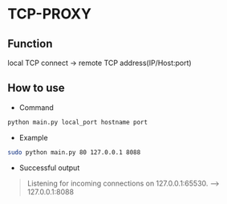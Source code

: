 # TCP-PROXY
## Function
local TCP connect -> remote TCP address(IP/Host:port)

## How to use
* Command
```bash
python main.py local_port hostname port
```
* Example
```bash
sudo python main.py 80 127.0.0.1 8088
```
* Successful output
> Listening for incoming connections on 127.0.0.1:65530. --> 127.0.0.1:8088
